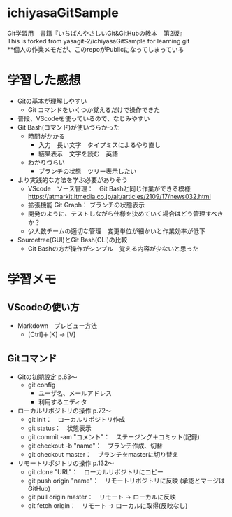 # ichiyasaGitSample
Git学習用　書籍『いちばんやさしいGit&GitHubの教本　第2版』  
This is forked from yasagit-2/ichiyasaGitSample for learning git  
**個人の作業メモだが、このrepoがPublicになってしまっている  

# 学習した感想
- Gitの基本が理解しやすい
    - Git コマンドをいくつか覚えるだけで操作できた
- 普段、VScodeを使っているので、なじみやすい
- Git Bash(コマンド)が使いづらかった
    - 時間がかかる
        - 入力　長い文字　タイプミスによるやり直し
        - 結果表示　文字を読む　英語
    - わかりづらい
        - ブランチの状態　ツリー表示したい
- より実践的な方法を学ぶ必要がありそう
    - VScode　ソース管理：　Git Bashと同じ作業ができる模様
    https://atmarkit.itmedia.co.jp/ait/articles/2109/17/news032.html
    - 拡張機能 Git Graph： ブランチの状態表示
    - 開発のように、テストしながら仕様を決めていく場合はどう管理すべきか？
    - 少人数チームの適切な管理　変更単位が細かいと作業効率が低下
- Sourcetree(GUI)とGit Bash(CLI)の比較
    - Git Bashの方が操作がシンプル　覚える内容が少ないと思った

# 学習メモ
## VScodeの使い方
- Markdown　プレビュー方法
    - [Ctrl]＋[K] → [V]

## Gitコマンド
- Gitの初期設定 p.63～
    - git config
        - ユーザ名、メールアドレス
        - 利用するエディタ
- ローカルリポジトリの操作 p.72～
    - git init：　ローカルリポジトリ作成
    - git status：　状態表示
    - git commit -am "コメント"：　ステージング＋コミット(記録)
    - git checkout -b "name"：　ブランチ作成、切替
    - git checkout master：　ブランチをmasterに切り替え
- リモートリポジトリの操作 p.132～
    - git clone "URL"：　ローカルリポジトリにコピー
    - git push origin "name"：　リモートリポジトリに反映 (承認とマージはGitHub)
    - git pull origin master：　リモート → ローカルに反映
    - git fetch origin：　リモート → ローカルに取得(反映なし)
